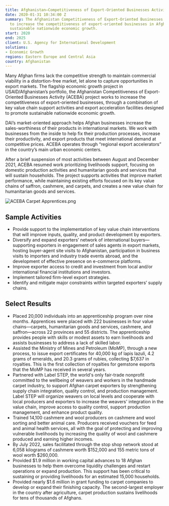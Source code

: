 ```yaml
---
title: Afghanistan—Competitiveness of Export-Oriented Businesses Activity (ACEBA)
date: 2020-01-31 10:34:00 Z
summary: The Afghanistan Competitiveness of Export-Oriented Businesses Activity works
  to increase the competitiveness of export-oriented businesses in Afghanistan, promoting
  sustainable nationwide economic growth.
start: 2020
end: 2025
client: U.S. Agency for International Development
solutions:
- Economic Growth
regions: Eastern Europe and Central Asia
country: Afghanistan
---
```


Many Afghan firms lack the competitive strength to maintain commercial viability in a distortion-free market, let alone to capture opportunities in export markets. The flagship economic growth project in USAID/Afghanistan’s portfolio, the Afghanistan Competitiveness of Export-Oriented Businesses Activity (ACEBA) project works to increase the competitiveness of export-oriented businesses, through a combination of key value chain support activities and export acceleration facilities designed to promote sustainable nationwide economic growth.
 
DAI’s market-oriented approach helps Afghan businesses increase the sales-worthiness of their products in international markets. We work with businesses from the inside to help fix their production processes, increase their productivity, and export products that meet international demand at competitive prices. ACEBA operates through “regional export accelerators” in the country’s main urban economic centers.

After a brief suspension of most activities between August and December 2021, ACEBA resumed work prioritizing livelihoods support, focusing on domestic production activities and humanitarian goods and services that will sustain households. The project supports activities that improve market performance, while maintaining existing efforts focused on its key value chains of saffron, cashmere, and carpets, and creates a new value chain for humanitarian goods and services. 

![ACEBA Carpet Apprentices.png](/uploads/ACEBA%20Carpet%20Apprentices.png)

## Sample Activities

* Provide support to the implementation of key value chain interventions that will improve inputs, quality, and product development by exporters. 
* Diversify and expand exporters’ network of international buyers—supporting exporters in engagement of sales agents in export markets, hosting buyer-agent site visits to Afghanistan, participation in business visits to importers and industry trade events abroad, and the development of effective presence on e-commerce platforms.
* Improve exporter access to credit and investment from local and/or international financial institutions and investors.
* Implement tailored firm-level export strategies.
* Identify and mitigate major constraints within targeted exporters’ supply chains.

## Select Results

* Placed 20,000 individuals into an apprenticeship program over nine months. Apprentices were placed with 222 businesses in four value chains—carpets, humanitarian goods and services, cashmere, and saffron—across 22 provinces and 55 districts. The apprenticeship provides people with skills or modest assets to earn livelihoods and assists businesses to address a lack of skilled labor.
* Assisted the Ministry of Mines and Petroleum (MoMP), through a new process, to issue export certificates for 40,000 kg of lapis lazuli, 4.2 grams of emeralds, and 20.3 grams of rubies, collecting $7,637 in royalties. This is the first collection of royalties for gemstone exports that the MoMP has received in several years.
* Partnered with Label STEP, the world's only fair-trade nonprofit committed to the wellbeing of weavers and workers in the handmade carpet industry, to support Afghan carpet exporters by strengthening supply chain integration, quality control, and production management. Label STEP will organize weavers on local levels and cooperate with local producers and exporters to increase the weavers' integration in the value chain, improve access to quality control, support production management, and enhance product quality.
* Trained 14,100 cashmere and wool producers on cashmere and wool sorting and better animal care. Producers received vouchers for feed and animal health services, all with the goal of protecting and improving vulnerable livelihoods by increasing the quality of wool and cashmere produced and earning higher incomes.
* By July 2022, sales facilitated through the stop shop network stood at 6,058 kilograms of cashmere worth $152,000 and 155 metric tons of wool worth $260,000.
* Provided $1.9 million in working capital advances to 18 Afghan businesses to help them overcome liquidity challenges and restart operations or expand production. This support has been critical to sustaining or providing livelihoods for an estimated 15,000 households.
* Provided nearly $1.6 million in grant funding to carpet companies to develop or expand their finishing capacity. The second-largest employer in the country after agriculture, carpet production sustains livelihoods for tens of thousands of Afghans.  